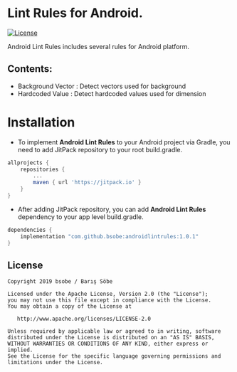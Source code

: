 
Lint Rules for Android.
==========

[![License](https://img.shields.io/badge/License-Apache%202.0-blue.svg)](https://opensource.org/licenses/Apache-2.0)

Android Lint Rules includes several rules for Android platform.

## Contents: ##
* Background Vector : Detect vectors used for background
* Hardcoded Value : Detect hardcoded values used for dimension

# Installation
 - To implement **Android Lint Rules** to your Android project via Gradle, you need to add JitPack repository to your root build.gradle.
```gradle
allprojects {
    repositories {
        ...
        maven { url 'https://jitpack.io' }
    }
}
```
 - After adding JitPack repository, you can add **Android Lint Rules** dependency to your app level build.gradle.
```gradle
dependencies {
    implementation "com.github.bsobe:androidlintrules:1.0.1"
}
```

License
--------
    Copyright 2019 bsobe / Barış Söbe

    Licensed under the Apache License, Version 2.0 (the "License");
    you may not use this file except in compliance with the License.
    You may obtain a copy of the License at

       http://www.apache.org/licenses/LICENSE-2.0

    Unless required by applicable law or agreed to in writing, software
    distributed under the License is distributed on an "AS IS" BASIS,
    WITHOUT WARRANTIES OR CONDITIONS OF ANY KIND, either express or implied.
    See the License for the specific language governing permissions and
    limitations under the License.
